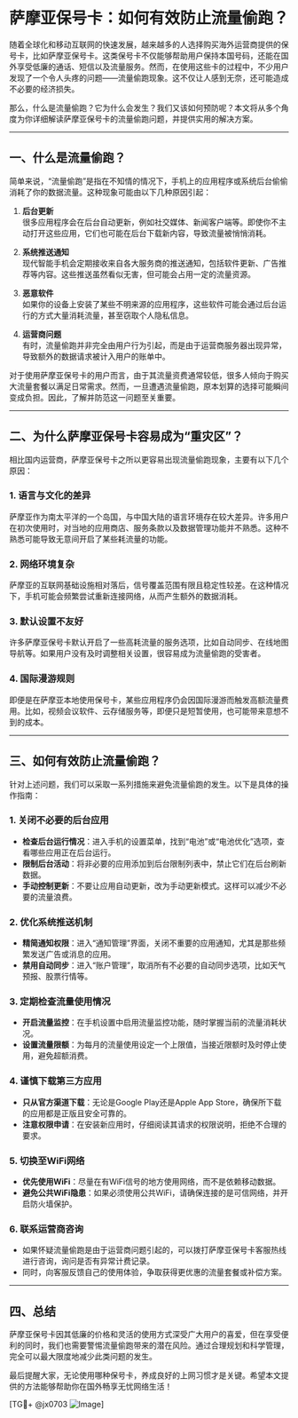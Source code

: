 # 萨摩亚保号卡：如何有效防止流量偷跑？

随着全球化和移动互联网的快速发展，越来越多的人选择购买海外运营商提供的保号卡，比如萨摩亚保号卡。这类保号卡不仅能够帮助用户保持本国号码，还能在国外享受低廉的通话、短信以及流量服务。然而，在使用这些卡的过程中，不少用户发现了一个令人头疼的问题——流量偷跑现象。这不仅让人感到无奈，还可能造成不必要的经济损失。

那么，什么是流量偷跑？它为什么会发生？我们又该如何预防呢？本文将从多个角度为你详细解读萨摩亚保号卡的流量偷跑问题，并提供实用的解决方案。

---

## 一、什么是流量偷跑？

简单来说，“流量偷跑”是指在不知情的情况下，手机上的应用程序或系统后台偷偷消耗了你的数据流量。这种现象可能由以下几种原因引起：

1. **后台更新**  
   很多应用程序会在后台自动更新，例如社交媒体、新闻客户端等。即使你不主动打开这些应用，它们也可能在后台下载新内容，导致流量被悄悄消耗。

2. **系统推送通知**  
   现代智能手机会定期接收来自各大服务商的推送通知，包括软件更新、广告推荐等内容。这些推送虽然看似无害，但可能会占用一定的流量资源。

3. **恶意软件**  
   如果你的设备上安装了某些不明来源的应用程序，这些软件可能会通过后台运行的方式大量消耗流量，甚至窃取个人隐私信息。

4. **运营商问题**  
   有时，流量偷跑并非完全由用户行为引起，而是由于运营商服务器出现异常，导致额外的数据请求被计入用户的账单中。

对于使用萨摩亚保号卡的用户而言，由于其流量资费通常较低，很多人倾向于购买大流量套餐以满足日常需求。然而，一旦遭遇流量偷跑，原本划算的选择可能瞬间变成负担。因此，了解并防范这一问题至关重要。

---

## 二、为什么萨摩亚保号卡容易成为“重灾区”？

相比国内运营商，萨摩亚保号卡之所以更容易出现流量偷跑现象，主要有以下几个原因：

### 1. **语言与文化的差异**
   萨摩亚作为南太平洋的一个岛国，与中国大陆的语言环境存在较大差异。许多用户在初次使用时，对当地的应用商店、服务条款以及数据管理功能并不熟悉。这种不熟悉可能导致无意间开启了某些耗流量的功能。

### 2. **网络环境复杂**
   萨摩亚的互联网基础设施相对落后，信号覆盖范围有限且稳定性较差。在这种情况下，手机可能会频繁尝试重新连接网络，从而产生额外的数据消耗。

### 3. **默认设置不友好**
   许多萨摩亚保号卡默认开启了一些高耗流量的服务选项，比如自动同步、在线地图导航等。如果用户没有及时调整相关设置，很容易成为流量偷跑的受害者。

### 4. **国际漫游规则**
   即便是在萨摩亚本地使用保号卡，某些应用程序仍会因国际漫游而触发高额流量费用。比如，视频会议软件、云存储服务等，即便只是短暂使用，也可能带来意想不到的成本。

---

## 三、如何有效防止流量偷跑？

针对上述问题，我们可以采取一系列措施来避免流量偷跑的发生。以下是具体的操作指南：

### 1. **关闭不必要的后台应用**
   - **检查后台运行情况**：进入手机的设置菜单，找到“电池”或“电池优化”选项，查看哪些应用正在后台运行。
   - **限制后台活动**：将非必要的应用添加到后台限制列表中，禁止它们在后台刷新数据。
   - **手动控制更新**：不要让应用自动更新，改为手动更新模式。这样可以减少不必要的流量浪费。

### 2. **优化系统推送机制**
   - **精简通知权限**：进入“通知管理”界面，关闭不重要的应用通知，尤其是那些频繁发送广告或消息的应用。
   - **禁用自动同步**：进入“账户管理”，取消所有不必要的自动同步选项，比如天气预报、股票行情等。

### 3. **定期检查流量使用情况**
   - **开启流量监控**：在手机设置中启用流量监控功能，随时掌握当前的流量消耗状况。
   - **设置流量限额**：为每月的流量使用设定一个上限值，当接近限额时及时停止使用，避免超额消费。

### 4. **谨慎下载第三方应用**
   - **只从官方渠道下载**：无论是Google Play还是Apple App Store，确保所下载的应用都是正版且安全可靠的。
   - **注意权限申请**：在安装新应用时，仔细阅读其请求的权限说明，拒绝不合理的要求。

### 5. **切换至WiFi网络**
   - **优先使用WiFi**：尽量在有WiFi信号的地方使用网络，而不是依赖移动数据。
   - **避免公共WiFi隐患**：如果必须使用公共WiFi，请确保连接的是可信网络，并开启防火墙保护。

### 6. **联系运营商咨询**
   - 如果怀疑流量偷跑是由于运营商问题引起的，可以拨打萨摩亚保号卡客服热线进行咨询，询问是否有异常计费记录。
   - 同时，向客服反馈自己的使用体验，争取获得更优惠的流量套餐或补偿方案。

---

## 四、总结

萨摩亚保号卡因其低廉的价格和灵活的使用方式深受广大用户的喜爱，但在享受便利的同时，我们也需要警惕流量偷跑带来的潜在风险。通过合理规划和科学管理，完全可以最大限度地减少此类问题的发生。

最后提醒大家，无论使用哪种保号卡，养成良好的上网习惯才是关键。希望本文提供的方法能够帮助你在国外畅享无忧网络生活！

[TG💪+ @jx0703 ![Image](https://github.com/user-attachments/assets/dbca1d08-cadb-493c-b0ec-ad6f7a83f270)]